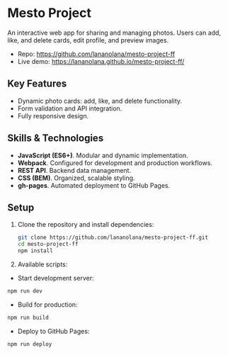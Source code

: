 # Mesto Project

An interactive web app for sharing and managing photos. Users can add, like, and delete cards, edit profile, and preview images.

- Repo: https://github.com/lananolana/mesto-project-ff
- Live demo: https://lananolana.github.io/mesto-project-ff/

## Key Features

- Dynamic photo cards: add, like, and delete functionality.
- Form validation and API integration.
- Fully responsive design.

## Skills & Technologies

- **JavaScript (ES6+)**. Modular and dynamic implementation.
- **Webpack**. Configured for development and production workflows.
- **REST API**. Backend data management.
- **CSS (BEM)**. Organized, scalable styling.
- **gh-pages**. Automated deployment to GitHub Pages.

## Setup

1. Clone the repository and install dependencies:
   ```bash
   git clone https://github.com/lananolana/mesto-project-ff.git
   cd mesto-project-ff
   npm install
   ```
2. Available scripts:
- Start development server:
```bash
npm run dev
```
- Build for production:
```bash
npm run build
```
- Deploy to GitHub Pages:
```bash
npm run deploy
```